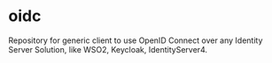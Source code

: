 # oidc
Repository for generic client to use OpenID Connect over any Identity Server Solution, like WSO2, Keycloak, IdentityServer4.
